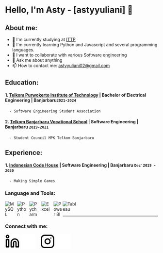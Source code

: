 # Hello, I'm Asty - [astyyuliani] 👋
## About me:
- 🔭 I'm currently studying at [ITTP](https://ittelkom-pwt.ac.id/)
- 🌱 I'm currently learning Python and Javascript and several programming languages.
- 👯 I want to collaborate with various Software engineering
- 💬 Ask me about anything
- 📫 How to contact me: astyyuliani02@gmail.com

## Education:

#### 1. [Telkom Purwokerto Institute of Technology](https://ittelkom-pwt.ac.id/) | Bachelor of Electrical Engineering | Banjarbaru`2021-2024`
      - Software Engineering Student Association

#### 2. [Telkom Banjarbaru Vocational School](https://www.smktelkom-bjb.sch.id/web/) | Software Engineering | Banjarbaru `2019-2021`
      - Student Council MPK Telkom Banjarbaru

## Experience:
#### 1. [Indonesian Code House](https://rumahkoding.id/) | Software Engineering | Banjarbaru `Dec'2019 - 2020`
      - Making Simple Games

### Language and Tools:

[<img align="left" alt="MySQL" width="30px" src="https://cdn.jsdelivr.net/gh/devicons/devicon/icons/mysql/mysql-original.svg" style="padding-right:10px;" />][webdev]
[<img align="left" alt="Python" width="30px" src="https://upload.wikimedia.org/wikipedia/commons/thumb/c/c3/Python-logo-notext.svg/110px-Python-logo-notext.svg.png?20100317150552" style="padding-right:10px;" />][webdev]
[<img align="left" alt="Pycharm" width="30px" src="https://upload.wikimedia.org/wikipedia/commons/thumb/1/1d/PyCharm_Icon.svg/220px-PyCharm_Icon.svg.png" style="padding-right:10px;" />][webdev]
[<img align="left" alt="Excel" width="30px" src="https://is2-ssl.mzstatic.com/image/thumb/Purple126/v4/a8/fd/5a/a8fd5a84-c6f1-355f-3b9f-6e86598efaa3/XCEL.png/1200x630bb.png" style="padding-right:10px;" />][webdev]
[<img align="left" alt="Power BI" width="30px" src="https://powerbi.microsoft.com/pictures/application-logos/svg/powerbi.svg" style="padding-right:0px;" />][webdev]
[<img align="left" alt="Tableau" width="50px" src="https://logos-world.net/wp-content/uploads/2021/10/Tableau-Symbol.png" style="padding-right:10px;" />][webdev]

<br />
<br />

---
### Connect with me:
[![website](./img/linkedin-light.svg)](https://www.linkedin.com/in/astyyuliani/#gh-light-mode-only)
[![website](./img/linkedin-dark.svg)](https://www.linkedin.com/in/astyyuliani/#gh-dark-mode-only)
&nbsp;&nbsp;
[![website](./img/instagram-light.svg)](https://www.instagram.com/astyyliani__/#gh-light-mode-only)
[![website](./img/instagram-dark.svg)](https://www.instagram.com/astyyliani__/#gh-dark-mode-only)

[webdev]: https://github.com/astyyuliani/astyyuliani
